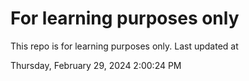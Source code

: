 # For learning purposes only
This repo is for learning purposes only.
Last updated at

Thursday, February 29, 2024 2:00:24 PM

